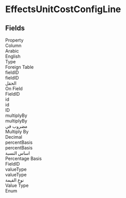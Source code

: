 # EffectsUnitCostConfigLine

<ContentFilter/>

<div class='searchable'>

## Fields

<div class="nama-table">
<div class="row header-row">
<div class="cell">Property</div>
<div class="cell">Column</div>
<div class="cell">Arabic</div>
<div class="cell">English</div>
<div class="cell">Type</div>
<div class="cell">Foreign Table</div>
</div><div class="row searchable" id="fieldID">
<div class="cell" data-label="Property">fieldID</div>
<div class="cell" data-label="Column">fieldID</div>
<div class="cell" data-label="Arabic"> الحقل</div>
<div class="cell" data-label="English"> On Field</div>
<div class="cell" data-label="Type">FieldID</div>

</div>

<div class="row searchable" id="id">
<div class="cell" data-label="Property">id</div>
<div class="cell" data-label="Column">id</div>
<div class="cell" data-label="Arabic"></div>
<div class="cell" data-label="English"></div>
<div class="cell" data-label="Type">ID</div>

</div>

<div class="row searchable" id="multiplyBy">
<div class="cell" data-label="Property">multiplyBy</div>
<div class="cell" data-label="Column">multiplyBy</div>
<div class="cell" data-label="Arabic">مضروب في</div>
<div class="cell" data-label="English">Multiply By</div>
<div class="cell" data-label="Type">Decimal</div>

</div>

<div class="row searchable" id="percentBasis">
<div class="cell" data-label="Property">percentBasis</div>
<div class="cell" data-label="Column">percentBasis</div>
<div class="cell" data-label="Arabic">اساس النسبة</div>
<div class="cell" data-label="English">Percentage Basis</div>
<div class="cell" data-label="Type">FieldID</div>

</div>

<div class="row searchable" id="valueType">
<div class="cell" data-label="Property">valueType</div>
<div class="cell" data-label="Column">valueType</div>
<div class="cell" data-label="Arabic">نوع القيمة</div>
<div class="cell" data-label="English">Value Type</div>
<div class="cell" data-label="Type">Enum</div>

</div>


</div>
</div>

